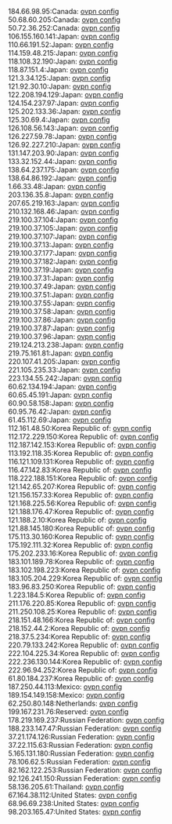 184.66.98.95:Canada: [ovpn config](vpn/184_66_98_95.ovpn)  
50.68.60.205:Canada: [ovpn config](vpn/50_68_60_205.ovpn)  
50.72.36.252:Canada: [ovpn config](vpn/50_72_36_252.ovpn)  
106.155.160.141:Japan: [ovpn config](vpn/106_155_160_141.ovpn)  
110.66.191.52:Japan: [ovpn config](vpn/110_66_191_52.ovpn)  
114.159.48.215:Japan: [ovpn config](vpn/114_159_48_215.ovpn)  
118.108.32.190:Japan: [ovpn config](vpn/118_108_32_190.ovpn)  
118.87.151.4:Japan: [ovpn config](vpn/118_87_151_4.ovpn)  
121.3.34.125:Japan: [ovpn config](vpn/121_3_34_125.ovpn)  
121.92.30.10:Japan: [ovpn config](vpn/121_92_30_10.ovpn)  
122.208.194.129:Japan: [ovpn config](vpn/122_208_194_129.ovpn)  
124.154.237.97:Japan: [ovpn config](vpn/124_154_237_97.ovpn)  
125.202.133.36:Japan: [ovpn config](vpn/125_202_133_36.ovpn)  
125.30.69.4:Japan: [ovpn config](vpn/125_30_69_4.ovpn)  
126.108.56.143:Japan: [ovpn config](vpn/126_108_56_143.ovpn)  
126.227.59.78:Japan: [ovpn config](vpn/126_227_59_78.ovpn)  
126.92.227.210:Japan: [ovpn config](vpn/126_92_227_210.ovpn)  
131.147.203.90:Japan: [ovpn config](vpn/131_147_203_90.ovpn)  
133.32.152.44:Japan: [ovpn config](vpn/133_32_152_44.ovpn)  
138.64.237.175:Japan: [ovpn config](vpn/138_64_237_175.ovpn)  
138.64.86.192:Japan: [ovpn config](vpn/138_64_86_192.ovpn)  
1.66.33.48:Japan: [ovpn config](vpn/1_66_33_48.ovpn)  
203.136.35.8:Japan: [ovpn config](vpn/203_136_35_8.ovpn)  
207.65.219.163:Japan: [ovpn config](vpn/207_65_219_163.ovpn)  
210.132.168.46:Japan: [ovpn config](vpn/210_132_168_46.ovpn)  
219.100.37.104:Japan: [ovpn config](vpn/219_100_37_104.ovpn)  
219.100.37.105:Japan: [ovpn config](vpn/219_100_37_105.ovpn)  
219.100.37.107:Japan: [ovpn config](vpn/219_100_37_107.ovpn)  
219.100.37.13:Japan: [ovpn config](vpn/219_100_37_13.ovpn)  
219.100.37.177:Japan: [ovpn config](vpn/219_100_37_177.ovpn)  
219.100.37.182:Japan: [ovpn config](vpn/219_100_37_182.ovpn)  
219.100.37.19:Japan: [ovpn config](vpn/219_100_37_19.ovpn)  
219.100.37.31:Japan: [ovpn config](vpn/219_100_37_31.ovpn)  
219.100.37.49:Japan: [ovpn config](vpn/219_100_37_49.ovpn)  
219.100.37.51:Japan: [ovpn config](vpn/219_100_37_51.ovpn)  
219.100.37.55:Japan: [ovpn config](vpn/219_100_37_55.ovpn)  
219.100.37.58:Japan: [ovpn config](vpn/219_100_37_58.ovpn)  
219.100.37.86:Japan: [ovpn config](vpn/219_100_37_86.ovpn)  
219.100.37.87:Japan: [ovpn config](vpn/219_100_37_87.ovpn)  
219.100.37.96:Japan: [ovpn config](vpn/219_100_37_96.ovpn)  
219.124.213.238:Japan: [ovpn config](vpn/219_124_213_238.ovpn)  
219.75.161.81:Japan: [ovpn config](vpn/219_75_161_81.ovpn)  
220.107.41.205:Japan: [ovpn config](vpn/220_107_41_205.ovpn)  
221.105.235.33:Japan: [ovpn config](vpn/221_105_235_33.ovpn)  
223.134.55.242:Japan: [ovpn config](vpn/223_134_55_242.ovpn)  
60.62.134.194:Japan: [ovpn config](vpn/60_62_134_194.ovpn)  
60.65.45.191:Japan: [ovpn config](vpn/60_65_45_191.ovpn)  
60.90.58.158:Japan: [ovpn config](vpn/60_90_58_158.ovpn)  
60.95.76.42:Japan: [ovpn config](vpn/60_95_76_42.ovpn)  
61.45.112.69:Japan: [ovpn config](vpn/61_45_112_69.ovpn)  
112.161.48.50:Korea Republic of: [ovpn config](vpn/112_161_48_50.ovpn)  
112.172.229.150:Korea Republic of: [ovpn config](vpn/112_172_229_150.ovpn)  
112.187.142.153:Korea Republic of: [ovpn config](vpn/112_187_142_153.ovpn)  
113.192.118.35:Korea Republic of: [ovpn config](vpn/113_192_118_35.ovpn)  
116.121.109.131:Korea Republic of: [ovpn config](vpn/116_121_109_131.ovpn)  
116.47.142.83:Korea Republic of: [ovpn config](vpn/116_47_142_83.ovpn)  
118.222.188.151:Korea Republic of: [ovpn config](vpn/118_222_188_151.ovpn)  
121.142.65.207:Korea Republic of: [ovpn config](vpn/121_142_65_207.ovpn)  
121.156.157.33:Korea Republic of: [ovpn config](vpn/121_156_157_33.ovpn)  
121.168.225.56:Korea Republic of: [ovpn config](vpn/121_168_225_56.ovpn)  
121.188.176.47:Korea Republic of: [ovpn config](vpn/121_188_176_47.ovpn)  
121.188.2.10:Korea Republic of: [ovpn config](vpn/121_188_2_10.ovpn)  
121.88.145.180:Korea Republic of: [ovpn config](vpn/121_88_145_180.ovpn)  
175.113.30.160:Korea Republic of: [ovpn config](vpn/175_113_30_160.ovpn)  
175.192.111.32:Korea Republic of: [ovpn config](vpn/175_192_111_32.ovpn)  
175.202.233.16:Korea Republic of: [ovpn config](vpn/175_202_233_16.ovpn)  
183.101.189.78:Korea Republic of: [ovpn config](vpn/183_101_189_78.ovpn)  
183.102.198.223:Korea Republic of: [ovpn config](vpn/183_102_198_223.ovpn)  
183.105.204.229:Korea Republic of: [ovpn config](vpn/183_105_204_229.ovpn)  
183.96.83.250:Korea Republic of: [ovpn config](vpn/183_96_83_250.ovpn)  
1.223.184.5:Korea Republic of: [ovpn config](vpn/1_223_184_5.ovpn)  
211.176.220.85:Korea Republic of: [ovpn config](vpn/211_176_220_85.ovpn)  
211.250.108.25:Korea Republic of: [ovpn config](vpn/211_250_108_25.ovpn)  
218.151.48.166:Korea Republic of: [ovpn config](vpn/218_151_48_166.ovpn)  
218.152.44.2:Korea Republic of: [ovpn config](vpn/218_152_44_2.ovpn)  
218.37.5.234:Korea Republic of: [ovpn config](vpn/218_37_5_234.ovpn)  
220.79.133.242:Korea Republic of: [ovpn config](vpn/220_79_133_242.ovpn)  
222.104.225.34:Korea Republic of: [ovpn config](vpn/222_104_225_34.ovpn)  
222.236.130.144:Korea Republic of: [ovpn config](vpn/222_236_130_144.ovpn)  
222.96.94.252:Korea Republic of: [ovpn config](vpn/222_96_94_252.ovpn)  
61.80.184.237:Korea Republic of: [ovpn config](vpn/61_80_184_237.ovpn)  
187.250.44.113:Mexico: [ovpn config](vpn/187_250_44_113.ovpn)  
189.154.149.158:Mexico: [ovpn config](vpn/189_154_149_158.ovpn)  
62.250.80.148:Netherlands: [ovpn config](vpn/62_250_80_148.ovpn)  
199.167.231.76:Reserved: [ovpn config](vpn/199_167_231_76.ovpn)  
178.219.169.237:Russian Federation: [ovpn config](vpn/178_219_169_237.ovpn)  
188.233.147.47:Russian Federation: [ovpn config](vpn/188_233_147_47.ovpn)  
37.21.174.126:Russian Federation: [ovpn config](vpn/37_21_174_126.ovpn)  
37.22.115.63:Russian Federation: [ovpn config](vpn/37_22_115_63.ovpn)  
5.165.131.180:Russian Federation: [ovpn config](vpn/5_165_131_180.ovpn)  
78.106.62.5:Russian Federation: [ovpn config](vpn/78_106_62_5.ovpn)  
82.162.122.253:Russian Federation: [ovpn config](vpn/82_162_122_253.ovpn)  
92.126.241.150:Russian Federation: [ovpn config](vpn/92_126_241_150.ovpn)  
58.136.205.61:Thailand: [ovpn config](vpn/58_136_205_61.ovpn)  
67.164.38.112:United States: [ovpn config](vpn/67_164_38_112.ovpn)  
68.96.69.238:United States: [ovpn config](vpn/68_96_69_238.ovpn)  
98.203.165.47:United States: [ovpn config](vpn/98_203_165_47.ovpn)  
